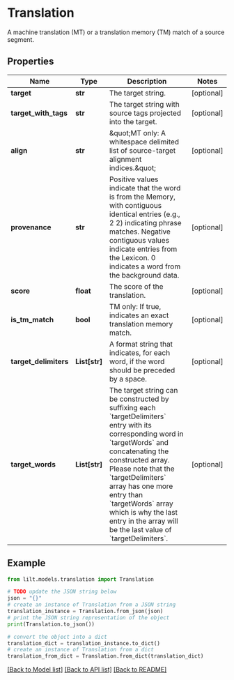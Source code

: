 # Translation

A machine translation (MT) or a translation memory (TM) match of a source segment.

## Properties

Name | Type | Description | Notes
------------ | ------------- | ------------- | -------------
**target** | **str** | The target string. | [optional] 
**target_with_tags** | **str** | The target string with source tags projected into the target. | [optional] 
**align** | **str** | \&quot;MT only: A whitespace delimited list of source-target alignment indices.\&quot;  | [optional] 
**provenance** | **str** | Positive values indicate that the word is from the Memory, with contiguous identical entries (e.g., 2 2) indicating phrase matches. Negative contiguous values indicate entries from the Lexicon. 0 indicates a word from the background data.  | [optional] 
**score** | **float** | The score of the translation. | [optional] 
**is_tm_match** | **bool** | TM only: If true, indicates an exact translation memory match. | [optional] 
**target_delimiters** | **List[str]** | A format string that indicates, for each word, if the word should be preceded by a space. | [optional] 
**target_words** | **List[str]** | The target string can be constructed by suffixing each &#x60;targetDelimiters&#x60; entry with its corresponding word in &#x60;targetWords&#x60; and concatenating the constructed array. Please note that the &#x60;targetDelimiters&#x60; array has one more entry than &#x60;targetWords&#x60; array which is why the last entry in the array will be the last value of &#x60;targetDelimiters&#x60;.  | [optional] 

## Example

```python
from lilt.models.translation import Translation

# TODO update the JSON string below
json = "{}"
# create an instance of Translation from a JSON string
translation_instance = Translation.from_json(json)
# print the JSON string representation of the object
print(Translation.to_json())

# convert the object into a dict
translation_dict = translation_instance.to_dict()
# create an instance of Translation from a dict
translation_from_dict = Translation.from_dict(translation_dict)
```
[[Back to Model list]](../README.md#documentation-for-models) [[Back to API list]](../README.md#documentation-for-api-endpoints) [[Back to README]](../README.md)


